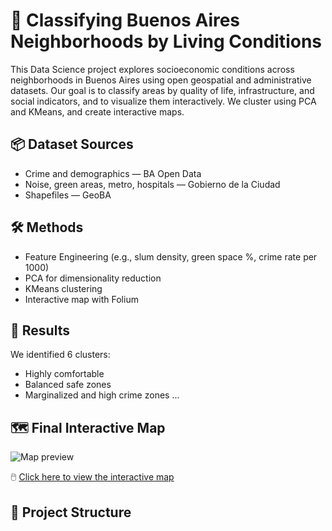 # 🧠 Classifying Buenos Aires Neighborhoods by Living Conditions

This Data Science project explores socioeconomic conditions across neighborhoods in Buenos Aires using open geospatial and administrative datasets. Our goal is to classify areas by quality of life, infrastructure, and social indicators, and to visualize them interactively.
We cluster using PCA and KMeans, and create interactive maps.

## 📦 Dataset Sources

- Crime and demographics — BA Open Data
- Noise, green areas, metro, hospitals — Gobierno de la Ciudad
- Shapefiles — GeoBA

## 🛠 Methods

- Feature Engineering (e.g., slum density, green space %, crime rate per 1000)
- PCA for dimensionality reduction
- KMeans clustering
- Interactive map with Folium

## 🎯 Results

We identified 6 clusters:
- Highly comfortable
- Balanced safe zones
- Marginalized and high crime zones
...

## 🗺️ Final Interactive Map

![Map preview](outputs/map_preview.png)

🖱️ [Click here to view the interactive map](outputs/buenos_aires_zones_map.html)

## 📁 Project Structure

